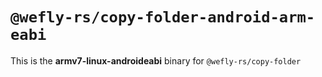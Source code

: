 # `@wefly-rs/copy-folder-android-arm-eabi`

This is the **armv7-linux-androideabi** binary for `@wefly-rs/copy-folder`
